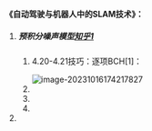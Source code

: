 #### 《自动驾驶与机器人中的SLAM技术》：

1. ##### 预积分噪声模型[知乎1](https://zhuanlan.zhihu.com/p/473227932)

   1. 4.20-4.21技巧：逐项BCH[1]：

      <img src="/home/jiupin/.config/Typora/typora-user-images/image-20231016174217827.png" alt="image-20231016174217827"  />

      

      

   2. 

   3. 

      

   4. 

2. 